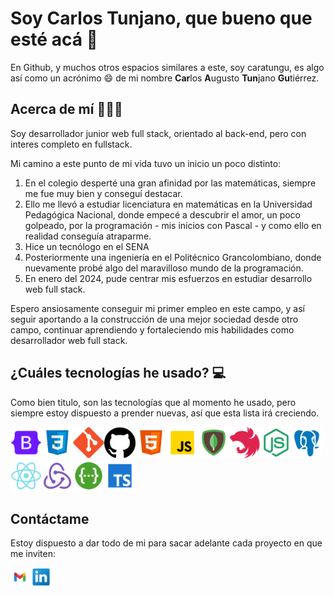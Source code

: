 # Soy Carlos Tunjano, que bueno que esté acá 👋
En Github, y muchos otros espacios similares a este, soy caratungu, es algo así como un acrónimo 😄 de mi nombre **Car**los **A**ugusto **Tun**jano **Gu**tiérrez.

## Acerca de mí 🌠🌠🌠
Soy desarrollador junior web full stack, orientado al back-end, pero con interes completo en fullstack.

Mi camino a este punto de mi vida tuvo un inicio un poco distinto:
1. En el colegio desperté una gran afinidad por las matemáticas, siempre me fue muy bien y conseguí destacar.
2. Ello me llevó a estudiar licenciatura en matemáticas en la Universidad Pedagógica Nacional, donde empecé a descubrir el amor, un poco golpeado, por la programación - mis inicios con Pascal - y como ello en realidad conseguía atraparme.
3. Hice un tecnólogo en el SENA
4. Posteriormente una ingeniería en el Politécnico Grancolombiano, donde nuevamente probé algo del maravilloso mundo de la programación.
5. En enero del 2024, pude centrar mis esfuerzos en estudiar desarrollo web full stack.

Espero ansiosamente conseguir mi primer empleo en este campo, y así seguir aportando a la construcción de una mejor sociedad desde otro campo, continuar aprendiendo y fortaleciendo mis habilidades como desarrollador web full stack.


## ¿Cuáles tecnologías he usado? :computer:
Como bien titulo, son las tecnologías que al momento he usado, pero siempre estoy dispuesto a prender nuevas, así que esta lista irá creciendo.

<img src="./icons/bootstrap.png" alt="GitHub Logo" style="width:50px; height:50px;"><img src="./icons/css.png" alt="GitHub Logo" style="width:50px; height:50px;"><img src="./icons/git.png" alt="GitHub Logo" style="width:50px; height:50px;"><img src="./icons/github_icon.png" alt="GitHub Logo" style="width:50px; height:50px;"><img src="./icons/html.png" alt="GitHub Logo" style="width:50px; height:50px;"><img src="./icons/JS.png" alt="GitHub Logo" style="width:50px; height:50px;"><img src="./icons/mongodb.png" alt="GitHub Logo" style="width:50px; height:50px;"><img src="./icons/nest.png" alt="GitHub Logo" style="width:50px; height:50px;"><img src="./icons/node-js.png" alt="GitHub Logo" style="width:50px; height:50px;"><img src="./icons/postgresql.png" alt="GitHub Logo" style="width:50px; height:50px;"><img src="./icons/react.png" alt="GitHub Logo" style="width:50px; height:50px;"><img src="./icons/redux.png" alt="GitHub Logo" style="width:50px; height:50px;"><img src="./icons/swagger.png" alt="GitHub Logo" style="width:50px; height:50px;"><img src="./icons/ts.png" alt="GitHub Logo" style="width:50px; height:50px;">


## Contáctame
Estoy dispuesto a dar todo de mi para sacar adelante cada proyecto en que me inviten:

[<img src="./icons/gmail.png" alt="GitHub Logo" style="width:30px; height:30px;">](mailto:caratungu@gmail.com)
[<img src="./icons/linkedin.png" alt="GitHub Logo" style="width:30px; height:30px;">](https://www.linkedin.com/in/carlos-augusto-tunjano-guti%C3%A9rrez-240b001b8/)
